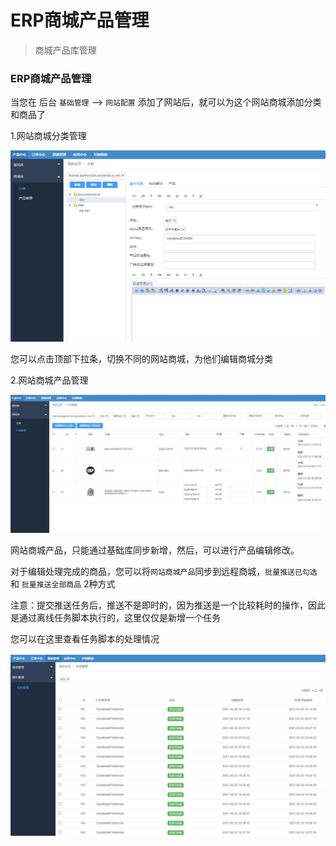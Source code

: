 ERP商城产品管理
=========

> 商城产品库管理

### ERP商城产品管理


当您在 后台   `基础管理` --> `网站配置` 添加了网站后，就可以为这个网站商城添加分类和商品了


1.网站商城分类管理

![](images/erp_11.jpg)

您可以点击顶部下拉条，切换不同的网站商城，为他们编辑商城分类


2.网站商城产品管理



![](images/erp_12.jpg)


网站商城产品，只能通过基础库同步新增，然后，可以进行产品编辑修改。


对于编辑处理完成的商品，您可以将`网站商城产品`同步到远程商城，`批量推送已勾选`  和 `批量推送全部商品` 2种方式

注意：提交推送任务后，推送不是即时的，因为推送是一个比较耗时的操作，因此是通过离线任务脚本执行的，这里仅仅是新增一个任务

您可以在这里查看任务脚本的处理情况

![](images/erp_13.jpg)

















